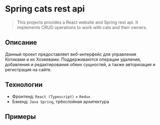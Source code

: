 # Spring cats rest api
 
> This projects provides a React website and Spring rest api. It implements CRUD operations to work with cats and their owners.

## Описание
Данный проект предоставляет веб-интерфейс для управления Котиками и их Хозяевами. Поддерживаются операции удаления, добавления и редактирования обеих сущностей, а также авторизация и регистрация на сайте.

## Технологии
- Фронтенд: `React (Typescript)` + `Redux`
- Бэкенд: `Java Spring`, трёхслойная архитектура

## Примеры

